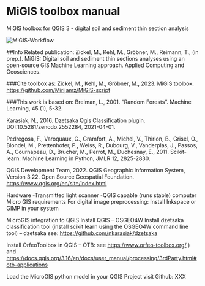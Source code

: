 # MiGIS toolbox manual
MiGIS toolbox for QGIS 3 - digital soil and sediment thin section analysis

![MiGIS-Workflow](https://github.com/Mirijamz/MiGIS-script/blob/main/Manual_figures/workflow.png)


##Info
Related publication: Zickel, M., Kehl, M., Gröbner, M., Reimann, T., (in prep.). MiGIS: Digital soil and sediment thin sections analyses using an open-source GIS Machine Learning approach. Applied Computing and Geosciences.

###Cite toolbox as: 
Zickel, M., Kehl, M., Gröbner, M., 2023. MiGIS toolbox. https://github.com/Mirijamz/MiGIS-script

###This work is based on:
Breiman, L., 2001. “Random Forests”. Machine Learning, 45 (1), 5-32.

Karasiak, N., 2016. Dzetsaka Qgis Classification plugin. DOI:10.5281/zenodo.2552284, 2021-04-01.

Pedregosa, F., Varoquaux, G., Gramfort, A., Michel, V., Thirion, B., Grisel, O., Blondel, M., Prettenhofer, P., Weiss, R., Dubourg, V., Vanderplas, J., Passos, A., Cournapeau, D., Brucher, M., Perrot, M., Duchesnay, É., 2011. Scikit-learn: Machine Learning in Python, JMLR 12, 2825-2830.

QGIS Development Team, 2022. QGIS Geographic Information System, Version 3.22. Open Source Geospatial Foundation. https://www.qgis.org/en/site/index.html



Hardware
-Transmitted light scanner
-QGIS capable (runs stable) computer
Micro GIS requirements
For digital image preprocessing:
Install Inkspace or GIMP in your system

MicroGIS integration to QGIS
Install QGIS – OSGEO4W
Install dzetsaka classification tool (install scikit learn using the OSGEO4W command line tool) – dzetsaka see:
https://github.com/nkarasiak/dzetsaka

Install OrfeoToolbox in QGIS – OTB:  see https://www.orfeo-toolbox.org/ ) and https://docs.qgis.org/3.16/en/docs/user_manual/processing/3rdParty.html#otb-applications

Load the MicroGIS python model in your QGIS Project visit Github: XXX


